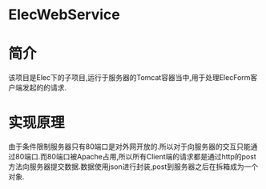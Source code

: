 ElecWebService
==============

# 简介 #
该项目是Elec下的子项目,运行于服务器的Tomcat容器当中,用于处理ElecForm客户端发起的的请求.

# 实现原理 #
由于条件限制服务器只有80端口是对外网开放的.所以对于向服务器的交互只能通过80端口.而80端口被Apache占用,所以所有Client端的请求都是通过http的post方法向服务器提交数据.数据使用json进行封装,post到服务器之后在拆箱成为一个对象.
